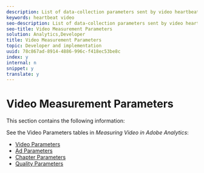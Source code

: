 ```yaml
---
description: List of data-collection parameters sent by video heartbeat.
keywords: heartbeat video
seo-description: List of data-collection parameters sent by video heartbeat.
seo-title: Video Measurement Parameters
solution: Analytics,Developer
title: Video Measurement Parameters
topic: Developer and implementation
uuid: 78c867ad-8914-4886-996c-f418ec53be8c
index: y
internal: n
snippet: y
translate: y
---
```


# Video Measurement Parameters

This section contains the following information: 

See the Video Parameters tables in *Measuring Video in Adobe Analytics*: 


* [ Video Parameters](https://marketing.adobe.com/resources/help/en_US/sc/appmeasurement/hbvideo/r_vhl_video-params.html)
* [ Ad Parameters](https://marketing.adobe.com/resources/help/en_US/sc/appmeasurement/hbvideo/r_vhl_ad-params2.html)
* [ Chapter Parameters](https://marketing.adobe.com/resources/help/en_US/sc/appmeasurement/hbvideo/r_vhl_chap-params.html)
* [ Quality Parameters](https://marketing.adobe.com/resources/help/en_US/sc/appmeasurement/hbvideo/r_vhl_qual-params.html)

